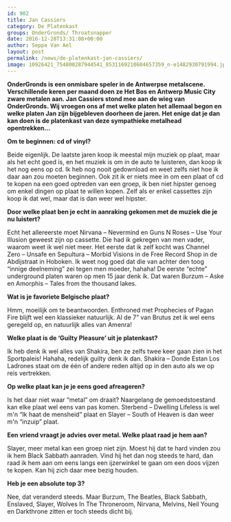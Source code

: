 ```yaml
---
id: 902
title: Jan Cassiers 
category: De Platenkast
groups: OnderGronds/ Throatsnapper
date: 2016-12-28T13:31:08+00:00
author: Seppe Van Ael
layout: post
permalink: /news/de-platenkast-jan-cassiers/
image: 10926421_754800287944541_8531169210684657359_n-e1482930791994.jpg
---
```

**OnderGronds is een onmisbare speler in de Antwerpse metalscene. Verschillende keren per maand doen ze Het Bos en Antwerp Music City zware metalen aan. Jan Cassiers stond mee aan de wieg van OnderGronds. Wij vroegen ons af met welke platen het allemaal begon en welke platen Jan zijn bijgebleven doorheen de jaren. Het enige dat je dan kan doen is de platenkast van deze sympathieke metalhead opentrekken&#8230;**

**Om te beginnen: cd of vinyl?**
  
Beide eigenlijk. De laatste jaren koop ik meestal mijn muziek op plaat, maar als het echt goed is, en het muziek is om in de auto te luisteren, dan koop ik het nog eens op cd. Ik heb nog nooit gedownload en weet zelfs niet hoe ik daar aan zou moeten beginnen. Ook zit ik er niets mee in om een plaat of cd te kopen na een goed optreden van een groep, ik ben niet hipster genoeg om enkel dingen op plaat te willen kopen. Zelf als er enkel cassettes zijn koop ik dat wel, maar dat is dan weer wel hipster.

**Door welke plaat ben je echt in aanraking gekomen met de muziek die je nu luistert?**
  
Echt het allereerste moet Nirvana – Nevermind en Guns N Roses – Use Your Illusion geweest zijn op cassette. Die had ik gekregen van men vader, waarom weet ik wel niet meer. Het eerste dat ik zelf kocht was Channel Zero – Unsafe en Sepultura – Morbid Visions in de Free Record Shop in de Abdijstraat in Hoboken. Ik weet nog goed dat die van achter den toog “innige deelneming” zei tegen men moeder, hahaha! De eerste “echte” underground platen waren op men 15 jaar denk ik. Dat waren Burzum – Aske en Amorphis – Tales from the thousand lakes.

**Wat is je favoriete Belgische plaat?**
  
Hmm, moeilijk om te beantwoorden. Enthroned met Prophecies of Pagan Fire blijft wel een klassieker natuurlijk. Al de 7” van Brutus zet ik wel eens geregeld op, en natuurlijk alles van Amenra!

**Welke plaat is de ‘Guilty Pleasure’ uit je platenkast?**
  
Ik heb denk ik wel alles van Shakira, ben ze zelfs twee keer gaan zien in het Sportpaleis! Hahaha, redelijk guilty denk ik dan. Shakira – Donde Estan Los Ladrones staat om de één of andere reden altijd op in den auto als we op reis vertrekken.

**Op welke plaat kan je je eens goed afreageren?**
  
Is het daar niet waar “metal” om draait? Naargelang de gemoedstoestand kan elke plaat wel eens van pas komen. Sterbend – Dwelling Lifeless is wel m'n “Ik haat de mensheid” plaat en Slayer – South of Heaven is dan weer m'n “inzuip” plaat.

**Een vriend vraagt je advies over metal. Welke plaat raad je hem aan?**
  
Slayer, meer metal kan een groep niet zijn. Moest hij dat te hard vinden zou ik hem Black Sabbath aanraden. Vind hij het dan nog steeds te hard, dan raad ik hem aan om eens langs een ijzerwinkel te gaan om een doos vijzen te kopen. Kan hij zich daar mee bezig houden.

**Heb je een absolute top 3?**

Nee, dat veranderd steeds. Maar Burzum, The Beatles, Black Sabbath, Enslaved, Slayer, Wolves In The Throneroom, Nirvana, Melvins, Neil Young en Darkthrone zitten er toch steeds dicht bij.